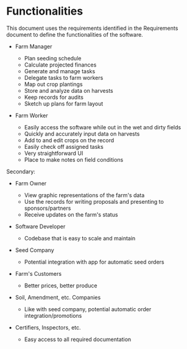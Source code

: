 # Functionalities

This document uses the requirements identified in the Requirements document to define the functionalities of the software. 


- Farm Manager
	- Plan seeding schedule
	- Calculate projected finances
	- Generate and manage tasks
	- Delegate tasks to farm workers
	- Map out crop plantings
	- Store and analyze data on harvests
	- Keep records for audits
	- Sketch up plans for farm layout


- Farm Worker
	- Easily access the software while out in the wet and dirty fields
	- Quickly and accurately input data on harvests
	- Add to and edit crops on the record
	- Easily check off assigned tasks
	- Very straightforward UI
	- Place to make notes on field conditions


Secondary:


- Farm Owner
	- View graphic representations of the farm's data
	- Use the records for writing proposals and presenting to sponsors/partners
	- Receive updates on the farm's status


- Software Developer
	- Codebase that is easy to scale and maintain


- Seed Company
	- Potential integration with app for automatic seed orders


- Farm's Customers
	- Better prices, better produce

- Soil, Amendment, etc. Companies
	- Like with seed company, potential automatic order integration/promotions


- Certifiers, Inspectors, etc.
	- Easy access to all required documentation
